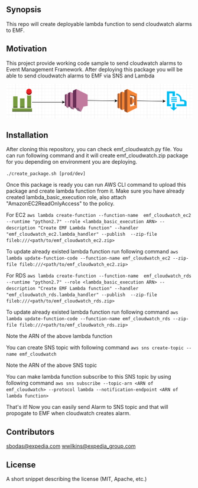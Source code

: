 ## Synopsis

This repo will create deployable lambda function to send cloudwatch alarms to EMF.

## Motivation

This project provide working code sample to send cloudwatch alarms to Event Management Framework. After deploying this package you will be able to send cloudwatch alarms to EMF via SNS and Lambda

![alt tag](img/dataflow.png)

## Installation

After cloning this repository, you can check emf_cloudwatch.py file. You can run following command and it will create emf_cloudwatch.zip package for you depending on environment you are deploying.

`./create_package.sh [prod/dev]`

Once this package is ready you can run AWS CLI command to upload this package and create lambda function from it.
Make sure you have already created lambda_basic_execution role, also attach "AmazonEC2ReadOnlyAccess" to the policy.

For EC2
`aws lambda create-function --function-name  emf_cloudwatch_ec2 --runtime "python2.7" --role <lambda_basic_execution ARN> --description "Create EMF Lambda function" --handler "emf_cloudwatch_ec2.lambda_handler" --publish  --zip-file fileb:///<path/to/emf_cloudwatch_ec2.zip>`

To update already existed lambda function run following command
`aws lambda update-function-code --function-name emf_cloudwatch_ec2 --zip-file fileb:///<path/to/emf_cloudwatch_ec2.zip>`

For RDS
`aws lambda create-function --function-name  emf_cloudwatch_rds --runtime "python2.7" --role <lambda_basic_execution ARN> --description "Create EMF Lambda function" --handler "emf_cloudwatch_rds.lambda_handler" --publish  --zip-file fileb:///<path/to/emf_cloudwatch_rds.zip>`

To update already existed lambda function run following command
`aws lambda update-function-code --function-name emf_cloudwatch_rds --zip-file fileb:///<path/to/emf_cloudwatch_rds.zip>` 


Note the ARN of the above lambda function

You can create SNS topic with following command
`aws sns create-topic --name emf_cloudwatch`

Note the ARN of the above SNS topic

You can make lambda function subscribe to this SNS topic by using following command
`aws sns subscribe --topic-arn <ARN of emf_cloudwatch> --protocol lambda --notification-endpoint <ARN of lambda function>`

That's it! Now you can easily send Alarm to SNS topic and that will propogate to EMF when cloudwatch creates alarm.

## Contributors

sbodas@expedia.com
wwilkins@expedia_group.com

## License

A short snippet describing the license (MIT, Apache, etc.)
